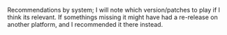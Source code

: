 Recommendations by system; I will note which version/patches to play if I think its relevant.  If somethings missing it might have had a re-release on another platform, and I recommended it there instead.
